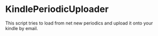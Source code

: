 KindlePeriodicUploader
======================

This script tries to load from net new periodics and upload it onto your kindle by email.
